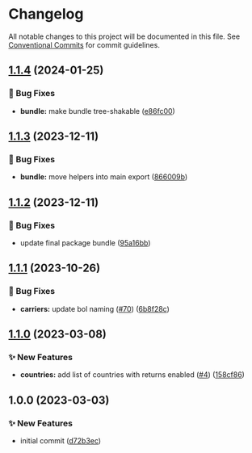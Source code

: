 # Changelog

All notable changes to this project will be documented in this file. See
[Conventional Commits](https://conventionalcommits.org) for commit guidelines.

## [1.1.4](https://github.com/myparcelnl/constants/compare/v1.1.3...v1.1.4) (2024-01-25)


### :bug: Bug Fixes

* **bundle:** make bundle tree-shakable ([e86fc00](https://github.com/myparcelnl/constants/commit/e86fc005d2d02b26c9e16345a29627ee54179b6d))

## [1.1.3](https://github.com/myparcelnl/constants/compare/v1.1.2...v1.1.3) (2023-12-11)


### :bug: Bug Fixes

* **bundle:** move helpers into main export ([866009b](https://github.com/myparcelnl/constants/commit/866009be5843703d8870c78d62c4166c9c6d1c97))

## [1.1.2](https://github.com/myparcelnl/constants/compare/v1.1.1...v1.1.2) (2023-12-11)


### :bug: Bug Fixes

* update final package bundle ([95a16bb](https://github.com/myparcelnl/constants/commit/95a16bb7f923f9d9c639aee3869254bfc4df3325))

## [1.1.1](https://github.com/myparcelnl/constants/compare/v1.1.0...v1.1.1) (2023-10-26)


### :bug: Bug Fixes

* **carriers:** update bol naming ([#70](https://github.com/myparcelnl/constants/issues/70)) ([6b8f28c](https://github.com/myparcelnl/constants/commit/6b8f28c25a8dfc710b4b653c8eefc97ba2a4419a))

## [1.1.0](https://github.com/myparcelnl/constants/compare/v1.0.0...v1.1.0) (2023-03-08)


### :sparkles: New Features

* **countries:** add list of countries with returns enabled ([#4](https://github.com/myparcelnl/constants/issues/4)) ([158cf86](https://github.com/myparcelnl/constants/commit/158cf862c211d68f4375bb8eaef1fa230441e9de))

## 1.0.0 (2023-03-03)


### :sparkles: New Features

* initial commit ([d72b3ec](https://github.com/myparcelnl/constants/commit/d72b3ec1b520c6ce7a3b1dd398113f5539ed8d67))
